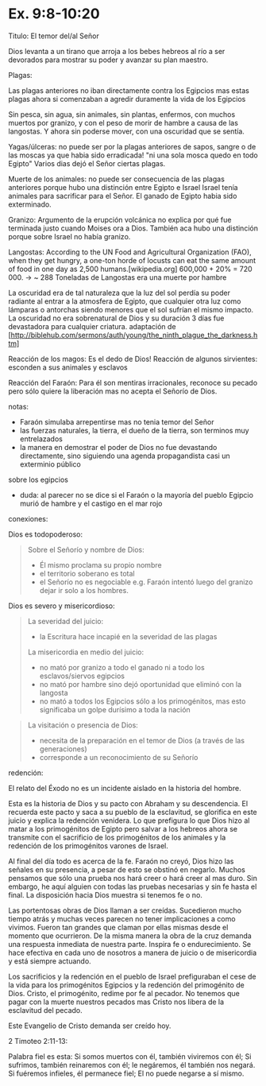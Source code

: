Ex. 9:8-10:20
=============

Titulo: El temor del/al Señor

Dios levanta a un tirano que arroja a los bebes hebreos al río a ser devorados
para mostrar su poder y avanzar su plan maestro.

Plagas:

Las plagas anteriores no iban directamente contra los Egipcios mas estas plagas ahora si comenzaban a
agredir duramente la vida de los Egipcios

Sin pesca, sin agua, sin animales, sin plantas, enfermos, con muchos muertos por granizo, y con el peso de morir de hambre
a causa de las langostas. Y ahora sin poderse mover, con una oscuridad que se sentía.

Yagas/úlceras:
no puede ser por la plagas anteriores de sapos, sangre o  de las moscas ya que habia sido erradicada! "ni una sola mosca quedo en todo Egipto"
Varios dias dejó el Señor ciertas plagas.

Muerte de los animales:
no puede ser consecuencia de las plagas anteriores porque hubo una distinción entre Egipto e Israel
Israel tenía animales para sacrificar para el Señor. El ganado de Egipto habia sido exterminado.

Granizo:
Argumento de la erupción volcánica no explica por qué fue terminada justo cuando Moises ora a Dios.
También aca hubo una distinción porque sobre Israel no había granizo.

Langostas:
According to the UN Food and Agricultural Organization (FAO), when they get hungry, a one-ton horde of locusts can eat
the same amount of food in one day as 2,500 humans.[wikipedia.org]
600,000 + 20% = 720 000. -> ~ 288 Toneladas de Langostas era una muerte por hambre

La oscuridad era de tal naturaleza que la luz del sol perdía su poder radiante al entrar a la atmosfera de Egipto, que cualquier
otra luz como lámparas o antorchas siendo menores que el sol sufrían el mismo impacto. La oscuridad no era sobrenatural
de Dios y su duración 3 días fue devastadora para cualquier criatura.
adaptación de [http://biblehub.com/sermons/auth/young/the_ninth_plague_the_darkness.htm]

Reacción de los magos: Es el dedo de Dios!
Reacción de algunos sirvientes: esconden a sus animales y esclavos

Reacción del Faraón: Para él son mentiras irracionales, reconoce su pecado pero sólo quiere la liberación mas
no acepta el Señorío de Dios.
 
notas:

- Faraón simulaba arrepentirse mas no tenia temor del Señor
- las fuerzas naturales, la tierra, el dueño de la tierra, son terminos muy entrelazados
- la manera en demostrar el poder de Dios no fue devastando directamente, sino siguiendo
una agenda propagandista casi un exterminio público

sobre los egipcios
- duda: al parecer no se dice si el Faraón o la mayoría del pueblo Egipcio murió de hambre y el castigo en el mar rojo

conexiones:

Dios es todopoderoso:
> Sobre el Señorío y nombre de Dios:
> - Él mismo proclama su propio nombre
> - el territorio soberano es total
> - el Señorío no es negociable e.g. Faraón intentó luego del granizo dejar ir solo a los hombres.

Dios es severo y misericordioso:
>
> La severidad del juicio:
> - la Escritura hace incapié en la severidad de las plagas
>
> La misericordia en medio del juicio:
> - no mató por granizo a todo el ganado ni a todo los esclavos/siervos egipcios
> - no mató por hambre sino dejó oportunidad que eliminó con la langosta
> - no mató a todos los Egipcios sólo a los primogénitos, mas esto significaba un golpe durísimo a toda la nación

> La visitación o presencia de Dios:
> - necesita de la preparación en el temor de Dios (a través de las generaciones)
> - corresponde a un reconocimiento de su Señorío

redención:

El relato del Éxodo no es un incidente aislado en la historia del hombre.

Esta es la historia de Dios y su pacto con Abraham y su descendencia. El recuerda este pacto y saca a su pueblo
de la esclavitud, se glorifica en este juicio y explica la redención venidera. Lo que
prefigura lo que Dios hizo al matar a los primogénitos de Egipto pero salvar a los
hebreos ahora se transmite con el sacrificio de los primogénitos de los animales y
la redención de los primogénitos varones de Israel.

Al final del día todo es acerca de la fe. Faraón no creyó, Dios hizo las señales en su presencia, a pesar de esto
se obstinó en negarlo. Muchos pensamos que sólo una prueba nos hará creer o hará creer al mas duro. Sin embargo,
he aquí alguien con todas las pruebas necesarias y sin fe hasta el final. La disposición hacia Dios muestra
si tenemos fe o no.

Las portentosas obras de Dios llaman a ser creídas. Sucedieron mucho tiempo atrás y muchas veces parecen no tener
implicaciones a como vivimos. Fueron tan grandes que claman por ellas mismas desde el momento que ocurrieron.
De la misma manera la obra de la cruz demanda una respuesta inmediata de nuestra parte. Inspira fe o endurecimiento.
Se hace efectiva en cada uno de nosotros a manera de juicio o de misericordia y está siempre actuando.

Los sacrificios y la redención en el pueblo de Israel prefiguraban el cese de la vida para los primogénitos Egipcios y
la redención del primogénito de Dios. Cristo, el primogénito, redime por fe al pecador. No tenemos que pagar con la
muerte nuestros pecados mas Cristo nos libera de la esclavitud del pecado.

Este Evangelio de Cristo demanda ser creído hoy.

2 Timoteo 2:11-13:

Palabra fiel es esta:
Si somos muertos con él, también viviremos con él;
Si sufrimos, también reinaremos con él;
le negáremos, él también nos negará.
Si fuéremos infieles, él permanece fiel;
El no puede negarse a sí mismo.

